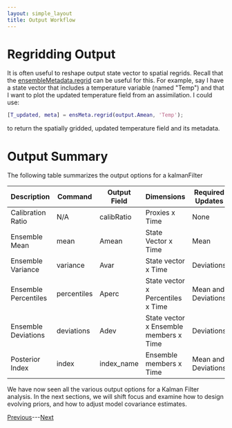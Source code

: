```yaml
---
layout: simple_layout
title: Output Workflow
---
```


# Regridding Output

It is often useful to reshape output state vector to spatial regrids. Recall that the [ensembleMetadata.regrid](..\ensembleMetadata\regrid) can be useful for this. For example, say I have a state vector that includes a temperature variable (named "Temp") and that I want to plot the updated temperature field from an assimilation. I could use:
```matlab
[T_updated, meta] = ensMeta.regrid(output.Amean, 'Temp');
```
to return the spatially gridded, updated temperature field and its metadata.



# Output Summary

The following table summarizes the output options for a kalmanFilter

Description | Command | Output Field | Dimensions | Required Updates
----------- | ------- | ----------- | ---------- | ----------------
Calibration Ratio | N/A | calibRatio | Proxies x Time | None
Ensemble Mean | mean | Amean | State Vector x Time | Mean
Ensemble Variance | variance | Avar | State vector x Time | Deviations
Ensemble Percentiles | percentiles | Aperc | State vector x Percentiles x Time | Mean and Deviations
Ensemble Deviations | deviations | Adev | State vector x Ensemble members x Time | Deviations
Posterior Index | index | index_name | Ensemble members x Time | Mean and Deviations


We have now seen all the various output options for a Kalman Filter analysis. In the next sections, we will shift focus and examine how to design evolving priors, and how to adjust model covariance estimates.

[Previous](index)---[Next](evolve)
